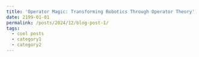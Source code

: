 ```yaml
---
title: 'Operator Magic: Transforming Robotics Through Operator Theory'
date: 2199-01-01
permalink: /posts/2024/12/blog-post-1/
tags:
  - cool posts
  - category1
  - category2
---
```


